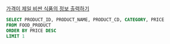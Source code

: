 [가격이 제일 비싼 식품의 정보 출력하기](https://school.programmers.co.kr/learn/courses/30/lessons/131115)

```sql
SELECT PRODUCT_ID, PRODUCT_NAME, PRODUCT_CD, CATEGORY, PRICE
FROM FOOD_PRODUCT
ORDER BY PRICE DESC
LIMIT 1
```
